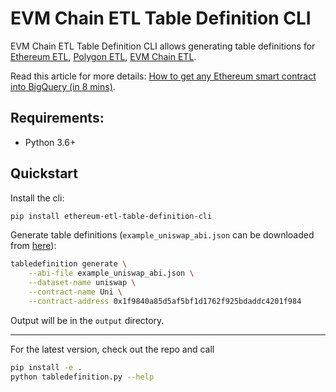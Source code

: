 # EVM Chain ETL Table Definition CLI

EVM Chain ETL Table Definition CLI allows generating table definitions for 
[Ethereum ETL](https://github.com/blockchain-etl/ethereum-etl-airflow/tree/master/dags/resources/stages/parse/table_definitions),
[Polygon ETL](https://github.com/blockchain-etl/polygon-etl/tree/main/airflow/dags/resources/stages/parse/table_definitions),
[EVM Chain ETL](https://github.com/nansen-ai/evmchain-etl-table-definitions/tree/main/parse).

Read this article for more details: [How to get any Ethereum smart contract into BigQuery (in 8 mins)](https://towardsdatascience.com/how-to-get-any-ethereum-smart-contract-into-bigquery-in-8-mins-bab5db1fdeee).

## Requirements:

- Python 3.6+

## Quickstart

Install the cli:

```bash
pip install ethereum-etl-table-definition-cli
```

Generate table definitions (`example_uniswap_abi.json` can be downloaded from [here](https://github.com/blockchain-etl/ethereum-etl-table-definition-cli/blob/main/example_uniswap_abi.json)):

```bash
tabledefinition generate \
    --abi-file example_uniswap_abi.json \
    --dataset-name uniswap \
    --contract-name Uni \
    --contract-address 0x1f9840a85d5af5bf1d1762f925bdaddc4201f984
```

Output will be in the `output` directory.

---

For the latest version, check out the repo and call 

```bash
pip install -e .
python tabledefinition.py --help 
```